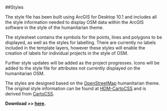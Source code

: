 ##Styles

The style file has been built using ArcGIS for Desktop 10.1 and includes all the style information needed to display OSM data within the ArcGIS software in 
the style of the humanitarian theme.

The stylesheet contains the symbols for the points, lines and polygons to be displayed, as well as the styles for labelling. There are currently no labels 
included in the template layers, however these styles will enable the creation of labels for individual projects in the style of OSM.

Further style updates will be added as the project progresses. Icons will be added to the style file for attributes not currently displayed on the 
humanitarian OSM.

The styles are designed based on the [OpenStreetMap](http://openstreetmap.org/) humanitarian theme. The original style information can be found at 
[HDM-CartoCSS](https://github.com/hotosm/HDM-CartoCSS) and is derived from [CartoCSS](https://github.com/mapbox/carto).

**Download >> [here](https://github.com/GASCUK/OpenStreetMap-ArcGIS/raw/master/OSM_Humanitarian.style).**